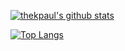 <!--
**thekpaul/thekpaul** is a `special` repository because its `README.md`
(this file) appears on your GitHub profile.

Here are some ideas to get you started:

- 🔭 I’m currently working on
- 🌱 I’m currently learning
- 👯 I’m looking to collaborate on
- 🤔 I’m looking for help with
- 💬 Ask me about
- 📫 How to reach me:
- 😄 Pronouns:
- ⚡ Fun fact:
[![ReadMe Card](https://github-readme-stats.vercel.app/api/pin/?username=thekpaul&repo=github-readme-stats)](https://github.com/anuraghazra/github-readme-stats)
-->

[![thekpaul's github stats](https://github-readme-stats.vercel.app/api?username=thekpaul&show_icons=true&include_all_commits=true&count_private=true)](https://github.com/anuraghazra/github-readme-stats)


[![Top Langs](https://github-readme-stats.vercel.app/api/top-langs/?username=thekpaul&layout=compact&langs_count=8&count_private=true)](https://github.com/anuraghazra/github-readme-stats)

